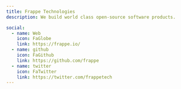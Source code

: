 ```yaml
---
title: Frappe Technologies
description: We build world class open-source software products.

social:
  - name: Web
    icon: FaGlobe
    link: https://frappe.io/
  - name: github
    icon: FaGithub
    link: https://github.com/frappe
  - name: twitter
    icon: FaTwitter
    link: https://twitter.com/frappetech
---
```

